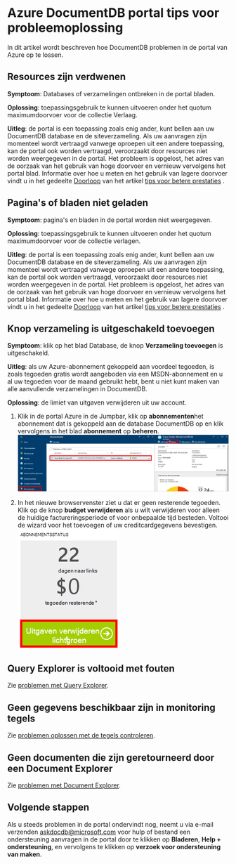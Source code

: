 <properties
    pageTitle="Problemen met DocumentDB portal oplossen | Microsoft Azure"
    description="Bekijk problemen in de portal DocumentDB Azure op te lossen." 
    services="documentdb"
    documentationCenter=""
    authors="mimig1"
    manager="jhubbard"
    editor="monicar"/>

<tags
    ms.service="documentdb"
    ms.workload="data-services"
    ms.tgt_pltfrm="na"
    ms.devlang="na"
    ms.topic="article"
    ms.date="08/29/2016"
    ms.author="mimig"/>

# <a name="azure-documentdb-portal-troubleshooting-tips"></a>Azure DocumentDB portal tips voor probleemoplossing

In dit artikel wordt beschreven hoe DocumentDB problemen in de portal van Azure op te lossen. 

## <a name="resources-are-missing"></a>Resources zijn verdwenen

**Symptoom**: Databases of verzamelingen ontbreken in de portal bladen.

**Oplossing**: toepassingsgebruik te kunnen uitvoeren onder het quotum maximumdoorvoer voor de collectie Verlaag. 

**Uitleg**: de portal is een toepassing zoals enig ander, kunt bellen aan uw DocumentDB database en de siteverzameling. Als uw aanvragen zijn momenteel wordt vertraagd vanwege oproepen uit een andere toepassing, kan de portal ook worden vertraagd, veroorzaakt door resources niet worden weergegeven in de portal. Het probleem is opgelost, het adres van de oorzaak van het gebruik van hoge doorvoer en vernieuw vervolgens het portal blad. Informatie over hoe u meten en het gebruik van lagere doorvoer vindt u in het gedeelte [Doorloop](documentdb-performance-tips.md#throughput) van het artikel [tips voor betere prestaties](documentdb-performance-tips.md) .
 
## <a name="pages-or-blades-wont-load"></a>Pagina's of bladen niet geladen

**Symptoom**: pagina's en bladen in de portal worden niet weergegeven.

**Oplossing**: toepassingsgebruik te kunnen uitvoeren onder het quotum maximumdoorvoer voor de collectie verlagen. 

**Uitleg**: de portal is een toepassing zoals enig ander, kunt bellen aan uw DocumentDB database en de siteverzameling. Als uw aanvragen zijn momenteel wordt vertraagd vanwege oproepen uit een andere toepassing, kan de portal ook worden vertraagd, veroorzaakt door resources niet worden weergegeven in de portal. Het probleem is opgelost, het adres van de oorzaak van het gebruik van hoge doorvoer en vernieuw vervolgens het portal blad. Informatie over hoe u meten en het gebruik van lagere doorvoer vindt u in het gedeelte [Doorloop](documentdb-performance-tips.md#throughput) van het artikel [tips voor betere prestaties](documentdb-performance-tips.md) .

## <a name="add-collection-button-is-disabled"></a>Knop verzameling is uitgeschakeld toevoegen

**Symptoom**: klik op het blad Database, de knop **Verzameling toevoegen** is uitgeschakeld.

**Uitleg**: als uw Azure-abonnement gekoppeld aan voordeel tegoeden, is zoals tegoeden gratis wordt aangeboden via een MSDN-abonnement en u al uw tegoeden voor de maand gebruikt hebt, bent u niet kunt maken van alle aanvullende verzamelingen in DocumentDB.

**Oplossing**: de limiet van uitgaven verwijderen uit uw account.

1. Klik in de portal Azure in de Jumpbar, klik op **abonnementen**het abonnement dat is gekoppeld aan de database DocumentDB op en klik vervolgens in het blad **abonnement** op **beheren**. 
    ![DocumentDB biedt meerdere, ook (beperkte) consistentie modellen waaruit u kunt kiezen gedefinieerd](./media/documentdb-portal-troubleshooting/documentdb-change-billing.png)

2. In het nieuwe browservenster ziet u dat er geen resterende tegoeden. Klik op de knop **budget verwijderen** als u wilt verwijderen voor alleen de huidige factureringsperiode of voor onbepaalde tijd besteden. Voltooi de wizard voor het toevoegen of uw creditcardgegevens bevestigen. 
    ![DocumentDB biedt meerdere, ook (beperkte) consistentie modellen waaruit u kunt kiezen gedefinieerd](./media/documentdb-portal-troubleshooting/documentdb-remove-spending-limit.png)

 
## <a name="query-explorer-completes-with-errors"></a>Query Explorer is voltooid met fouten

Zie [problemen met Query Explorer](documentdb-query-collections-query-explorer.md#troubleshoot).

## <a name="no-data-available-in-monitoring-tiles"></a>Geen gegevens beschikbaar zijn in monitoring tegels

Zie [problemen oplossen met de tegels controleren](documentdb-monitor-accounts.md#troubleshooting).

## <a name="no-documents-returned-in-document-explorer"></a>Geen documenten die zijn geretourneerd door een Document Explorer

Zie [problemen met Document Explorer](documentdb-view-json-document-explorer.md#troubleshoot).

## <a name="next-steps"></a>Volgende stappen

Als u steeds problemen in de portal ondervindt nog, neemt u via e-mail verzenden [askdocdb@microsoft.com](mailto:askdocdb@microsoft.com) voor hulp of bestand een ondersteuning aanvragen in de portal door te klikken op **Bladeren**, **Help + ondersteuning**, en vervolgens te klikken op **verzoek voor ondersteuning van maken**.
